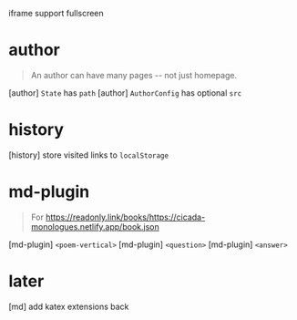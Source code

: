 iframe support fullscreen

# author

> An author can have many pages -- not just homepage.

[author] `State` has `path`
[author] `AuthorConfig` has optional `src`

# history

[history] store visited links to `localStorage`

# md-plugin

> For https://readonly.link/books/https://cicada-monologues.netlify.app/book.json

[md-plugin] `<poem-vertical>`
[md-plugin] `<question>`
[md-plugin] `<answer>`

# later

[md] add katex extensions back
